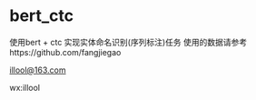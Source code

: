 # bert_ctc


使用bert + ctc 实现实体命名识别(序列标注)任务
使用的数据请参考https://github.com/fangjiegao

illool@163.com

wx:illool